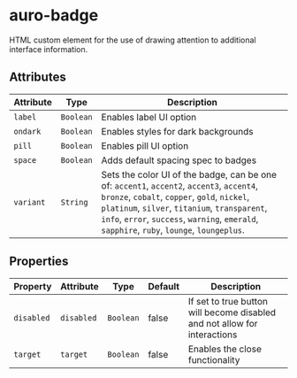 # auro-badge

HTML custom element for the use of drawing attention to additional interface information.

## Attributes

| Attribute | Type      | Description                                      |
|-----------|-----------|--------------------------------------------------|
| `label`   | `Boolean` | Enables label UI option                          |
| `ondark`  | `Boolean` | Enables styles for dark backgrounds              |
| `pill`    | `Boolean` | Enables pill UI option                           |
| `space`   | `Boolean` | Adds default spacing spec to badges              |
| `variant` | `String`  | Sets the color UI of the badge, can be one of: `accent1`, `accent2`, `accent3`, `accent4`, `bronze`, `cobalt`, `copper`, `gold`, `nickel`, `platinum`, `silver`, `titanium`, `transparent`, `info`, `error`, `success`, `warning`, `emerald`, `sapphire`, `ruby`, `lounge`, `loungeplus`. |

## Properties

| Property   | Attribute  | Type      | Default | Description                                      |
|------------|------------|-----------|---------|--------------------------------------------------|
| `disabled` | `disabled` | `Boolean` | false   | If set to true button will become disabled and not allow for interactions |
| `target`   | `target`   | `Boolean` | false   | Enables the close functionality                  |

